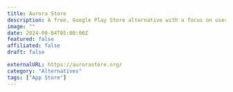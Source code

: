 ```yaml
---
title: Aurora Store
description: A free, Google Play Store alternative with a focus on user privacy and customization options.
image: ""
date: 2024-09-04T05:00:00Z
featured: false
affiliated: false
draft: false

externalURL: https://aurorastore.org/
category: "Alternatives"
tags: ["App Store"]
---
```

